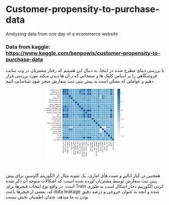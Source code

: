 # Customer-propensity-to-purchase-data
Analyzing data from one day of a ecommerce website 
### Data from kaggle: https://www.kaggle.com/benpowis/customer-propensity-to-purchase-data

با بررسی دیتای مطرح شده در اینجا، به دنبال این هستیم که رفتار مشتریان در وب سایت فروشگاهی را بر اساس کلیک ها و صفحاتی که ز آن ها دیدن میکند مورد بررسی قرار دهیم و عواملی که ممکن است به پیش بینی ثبت سفارش منجر شود شناسایی کنیم.
<br/>
<p align="center">
<img src="https://github.com/soroushgj/Customer-propensity-to-purchase-data/blob/main/images/output.jpg"  width="50%"> 
</p> 

<br/>

همچنین در کنار انالیز و تست های اماری، یک نمونه مثال از الگوریتم گاوسین برای پیش بینی ثبت سفارش توسط مشتریان اورده شده است، که اشکالات متوجه آن ذکر شده است. در واقع نوع انتخاب فیچرها برای Train کردن الگوریتم دچار اشکال است به طوری که، بعضی از فیچرها باعث data leakage شده و آنچه به عنوان خروجی و درصد دقیق بودن به ما میدهد، چندان اطمنیان بخش نیست
